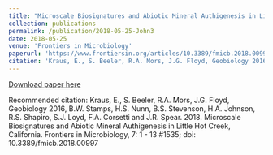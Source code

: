 ```yaml
---
title: "Microscale Biosignatures and Abiotic Mineral Authigenesis in Little Hot Creek, California"
collection: publications
permalink: /publication/2018-05-25-John3
date: 2018-05-25
venue: 'Frontiers in Microbiology'
paperurl: 'https://www.frontiersin.org/articles/10.3389/fmicb.2018.00997/full'
citation: 'Kraus, E., S. Beeler, R.A. Mors, J.G. Floyd, Geobiology 2016, B.W. Stamps, H.S. Nunn, B.S. Stevenson, H.A. Johnson, R.S. Shapiro, S.J. Loyd, F.A. Corsetti and J.R. Spear.  2018.  Microscale Biosignatures and Abiotic Mineral Authigenesis in Little Hot Creek, California.  Frontiers in Microbiology, 7: 1 - 13 #1535; doi: 10.3389/fmicb.2018.00997'
---
```


<a href='https://www.frontiersin.org/articles/10.3389/fmicb.2018.00997/full'>Download paper here</a>

Recommended citation: Kraus, E., S. Beeler, R.A. Mors, J.G. Floyd, Geobiology 2016, B.W. Stamps, H.S. Nunn, B.S. Stevenson, H.A. Johnson, R.S. Shapiro, S.J. Loyd, F.A. Corsetti and J.R. Spear.  2018.  Microscale Biosignatures and Abiotic Mineral Authigenesis in Little Hot Creek, California.  Frontiers in Microbiology, 7: 1 - 13 #1535; doi: 10.3389/fmicb.2018.00997